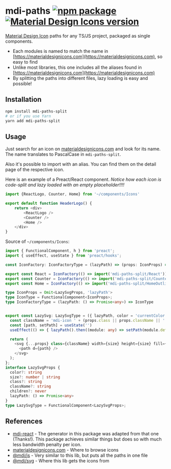 # mdi-paths [![npm package](https://img.shields.io/npm/v/mdi-paths-split.svg?style=flat-square)](https://npmjs.org/package/mdi-paths-split) [![Material Design Icons version](https://img.shields.io/badge/mdi-v5.9.55-blue.svg?style=flat-square)](https://materialdesignicons.com)

[Material Design Icon](https://materialdesignicons.com) paths for any TS/JS project, packaged as single components.

- Each modules is named to match the name in [https://materialdesignicons.com](https://materialdesignicons.com), so easy to find
- Unlike most libraries, this one includes all the aliases found in [https://materialdesignicons.com](https://materialdesignicons.com)
- By splitting the paths into different files, lazy loading is easy and possible!

## Installation

```bash
npm install mdi-paths-split
# or if you use Yarn
yarn add mdi-paths-split
```

## Usage

Just search for an icon on [materialdesignicons.com](https://materialdesignicons.com) and look for its name.  
The name translates to PascalCase in `mdi-paths-split`.  

Also it's possible to import with an alias. You can find them on the detail page of the respective icon.

Here is an example of a Preact/React component. *Notice how each icon is code-split and lazy loaded with an empty placeholder!!!!*

```typescript
import {ReactLogo, Counter, Home} from '~/components/Icons'

export default function HeaderLogo() {
    return <div>
        <ReactLogo />
        <Counter />
        <Home />
    </div>
}
```

Source of `~/components/Icons`:

```typescript
import { FunctionalComponent, h } from 'preact';
import { useEffect, useState } from 'preact/hooks';

const IconFactory: IconFactoryType = (lazyPath) => (props: IconProps) => <LazySvg lazyPath={lazyPath} {...props} />

export const React = IconFactory(() => import('mdi-paths-split/React'))
export const Counter = IconFactory(() => import('mdi-paths-split/Counter'))
export const Home = IconFactory(() => import('mdi-paths-split/HomeOutline'))

type IconProps = Omit<LazySvgProps, 'lazyPath'>
type IconType = FunctionalComponent<IconProps>;
type IconFactoryType = (lazyPath: () => Promise<any>) => IconType


export const LazySvg: LazySvgType = ({ lazyPath, color = 'currentColor', size = 24, ...props }) => {
  const className = 'mdi-icon ' + (props.class || props.className || '');
  const [path, setPath] = useState('')
  useEffect(() => { lazyPath().then((module: any) => setPath(module.default)) }, [])

  return (
    <svg {...props} class={className} width={size} height={size} fill={color} viewBox="0 0 24 24">
      <path d={path} />
    </svg>
  );
};
interface LazySvgProps {
  color?: string
  size?: number | string
  class?: string
  className?: string
  children?: never
  lazyPath: () => Promise<any>
}
type LazySvgType = FunctionalComponent<LazySvgProps>;
```

## References

- [mdi-react](https://npmjs.com/package/mdi-react) - The generator in this package was adapted from that one (Thanks!). This package achieves similar things but does so with much less bandwidth penalty per icon.
- [materialdesignicons.com](https://materialdesignicons.com) - Where to browse icons
- [@mdi/js](https://npmjs.com/package/@mdi/js) - Very similar to this lib, but puts all the paths in one file
- [@mdi/svg](https://npmjs.com/package/@mdi/svg) - Where this lib gets the icons from
